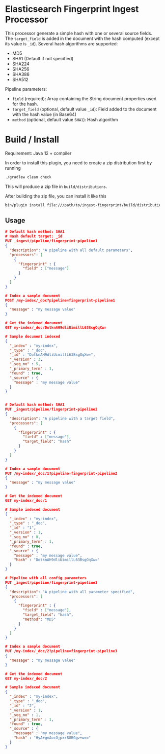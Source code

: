 # Elasticsearch Fingerprint Ingest Processor

This processor generate a simple hash with one or several source fields.
The `target_field` is added in the document with the hash computed (except its value is `_id`).
Several hash algorithms are supported:

- MD5
- SHA1 (Default if not specified)
- SHA224
- SHA256
- SHA386
- SHA512

Pipeline parameters:

- `field` (required): Array containing the String document properties used for the hash.
- `target_field` (optional, default value `_id`): Field added to the document with the hash value (in Base64)
- `method` (optional, default value `SHA1`): Hash algorithm 

# Build / Install

Requirement: Java 12 + compiler

In order to install this plugin, you need to create a zip distribution first by running

```bash
./gradlew clean check
```

This will produce a zip file in `build/distributions`.

After building the zip file, you can install it like this

```bash
bin/plugin install file:///path/to/ingest-fingerprint/build/distribution/ingest-fingerprint-7.3.2.0.zip
```

## Usage

```json
# Default hash method: SHA1
# Hash default target: _id
PUT _ingest/pipeline/fingerprint-pipeline1
{
  "description": "A pipeline with all default parameters",
  "processors": [
    {
      "fingerprint" : {
        "field" : ["message"]
      }
    }
  ]
}

# Index a sample document
POST /my-index/_doc?pipeline=fingerprint-pipeline1
{
  "message" : "my message value"
}

# Get the indexed document
GET my-index/_doc/DotknAH9dliUimillL63BsgOqXw=

# Sample document indexed
{
  "_index" : "my-index",
  "_type" : "_doc",
  "_id" : "DotknAH9dliUimillL63BsgOqXw=",
  "_version" : 3,
  "_seq_no" : 5,
  "_primary_term" : 1,
  "found" : true,
  "_source" : {
    "message" : "my message value"
  }
}


# Default hash method: SHA1
PUT _ingest/pipeline/fingerprint-pipeline2
{
  "description": "A pipeline with a target field",
  "processors": [
    {
      "fingerprint" : {
        "field" : ["message"],
        "target_field": "hash"
      }
    }
  ]
}

# Index a sample document
PUT /my-index/_doc/1?pipeline=fingerprint-pipeline2
{
  "message" : "my message value"
}

# Get the indexed document
GET my-index/_doc/1

# Sample indexed document
{
  "_index" : "my-index",
  "_type" : "_doc",
  "_id" : "1",
  "_version" : 1,
  "_seq_no" : 0,
  "_primary_term" : 1,
  "found" : true,
  "_source" : {
    "message" : "my message value",
    "hash" : "DotknAH9dliUimillL63BsgOqXw="
  }
}

# Pipeline with all config parameters
PUT _ingest/pipeline/fingerprint-pipeline3
{
  "description": "A pipeline with all parameter specified",
  "processors": [
    {
      "fingerprint" : {
        "field" : ["message"],
        "target_field": "hash",
        "method": "MD5"
      }
    }
  ]
}

# Index a sample document
PUT /my-index/_doc/2?pipeline=fingerprint-pipeline3
{
  "message" : "my message value"
}

# Get the indexed document
GET my-index/_doc/2

# Sample indexed document
{
  "_index" : "my-index",
  "_type" : "_doc",
  "_id" : "2",
  "_version" : 1,
  "_seq_no" : 1,
  "_primary_term" : 1,
  "found" : true,
  "_source" : {
    "message" : "my message value",
    "hash" : "HyA+gmAocOjpxrBGBGgz+w=="
  }
}
```